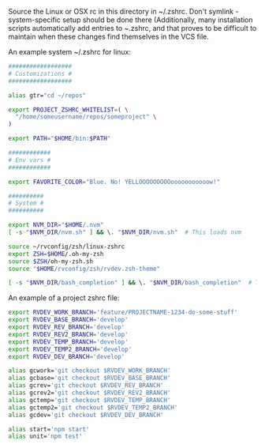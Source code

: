 Source the Linux or OSX rc in this directory in ~/.zshrc. Don't symlink - system-specific setup should be done there (Additionally, many installation scripts automatically add entries to ~.zshrc, and that proves to be difficult to maintain when these changes find themselves in the VCS file.

An example system ~/.zshrc for linux:

```zsh
##################
# Customizations #
##################

alias gtr="cd ~/repos"

export PROJECT_ZSHRC_WHITELIST=( \
  "/home/someusername/repos/someproject" \
)

export PATH="$HOME/bin:$PATH"

############
# Env vars #
############

export FAVORITE_COLOR="Blue. No! YELLOOOOOOOOOooooooooooow!"

##########
# System #
##########

export NVM_DIR="$HOME/.nvm"
[ -s "$NVM_DIR/nvm.sh" ] && \. "$NVM_DIR/nvm.sh"  # This loads nvm

source ~/rvconfig/zsh/linux-zshrc
export ZSH=$HOME/.oh-my-zsh
source $ZSH/oh-my-zsh.sh
source "$HOME/rvconfig/zsh/rvdev.zsh-theme"

[ -s "$NVM_DIR/bash_completion" ] && \. "$NVM_DIR/bash_completion"  # This loads nvm bash_completion
```

An example of a project zshrc file:

```zsh
export RVDEV_WORK_BRANCH='feature/PROJECTNAME-1234-do-some-stuff'
export RVDEV_BASE_BRANCH='develop'
export RVDEV_REV_BRANCH='develop'
export RVDEV_REV2_BRANCH='develop'
export RVDEV_TEMP_BRANCH='develop'
export RVDEV_TEMP2_BRANCH='develop'
export RVDEV_DEV_BRANCH='develop'

alias gcwork='git checkout $RVDEV_WORK_BRANCH'
alias gcbase='git checkout $RVDEV_BASE_BRANCH'
alias gcrev='git checkout $RVDEV_REV_BRANCH'
alias gcrev2='git checkout $RVDEV_REV2_BRANCH'
alias gctemp='git checkout $RVDEV_TEMP_BRANCH'
alias gctemp2='git checkout $RVDEV_TEMP2_BRANCH'
alias gcdev='git checkout $RVDEV_DEV_BRANCH'

alias start='npm start'
alias unit='npm test'
```
